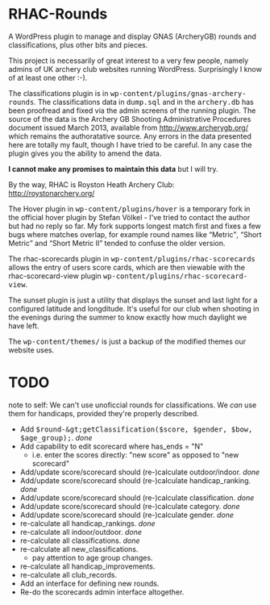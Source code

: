 RHAC-Rounds
===========

A WordPress plugin to manage and display GNAS (ArcheryGB) rounds
and classifications, plus other bits and pieces.

This project is necessarily of great interest to a very few people,
namely admins of UK archery club websites running WordPress.
Surprisingly I know of at least one other :-).

The classifications plugin is in
<tt>wp-content/plugins/gnas-archery-rounds</tt>.  The classifications
data in <tt>dump.sql</tt> and in the <tt>archery.db</tt> has been
proofread and fixed via the admin screens of the running plugin.
The source of the data is the Archery GB Shooting Administrative
Procedures document issued March 2013, available from
http://www.archerygb.org/ which remains the authoratative source.
Any errors in the data presented here are totally my fault, though
I have tried to be careful.  In any case the plugin gives you the
ability to amend the data.

**I cannot make any promises to maintain this data** but I will try.

By the way, RHAC is Royston Heath Archery Club: http://roystonarchery.org/

The Hover plugin in <tt>wp-content/plugins/hover</tt> is a temporary
fork in the official hover plugin by Stefan V&ouml;lkel - I've tried
to contact the author but had no reply so far.  My fork supports longest
match first and fixes a few bugs where matches overlap, for example
round names like <q>Metric</q>, <q>Short Metric</q> and <q>Short
Metric II</q> tended to confuse the older version.

The rhac-scorecards plugin in <tt>wp-content/plugins/rhac-scorecards</tt>
allows the entry of users score cards, which are then viewable with the
rhac-scorecard-view plugin <tt>wp-content/plugins/rhac-scorecard-view</tt>.

The sunset plugin is just a utility that displays the sunset and last light
for a configured latitude and longditude. It's useful for our club
when shooting in the evenings during the summer to know exactly
how much daylight we have left.

The <tt>wp-content/themes/</tt> is just a backup of the modified
themes our website uses.

TODO
====

note to self: We can't use unoficcial rounds for classifications. We *can* use them
for handicaps, provided they're properly described.

* Add <tt>$round-&gt;getClassification($score, $gender, $bow, $age_group);</tt>. *done*
* Add capability to edit scorecard where has_ends = "N"
    * i.e. enter the scores directly: "new score" as opposed to "new scorecard"
* Add/update score/scorecard should (re-)calculate outdoor/indoor. *done*
* Add/update score/scorecard should (re-)calculate handicap_ranking. *done*
* Add/update score/scorecard should (re-)calculate classification. *done*
* Add/update score/scorecard should (re-)calculate category. *done*
* Add/update score/scorecard should (re-)calculate gender. *done*
* re-calculate all handicap_rankings. *done*
* re-calculate all indoor/outdoor. *done*
* re-calculate all classifications. *done*
* re-calculate all new_classifications.
    * pay attention to age group changes.
* re-calculate all handicap_improvements.
* re-calculate all club_records.
* Add an interface for defining new rounds.
* Re-do the scorecards admin interface altogether.
